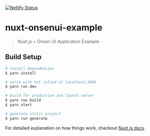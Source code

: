 [![Netlify Status](https://api.netlify.com/api/v1/badges/d032dbae-c751-4b1c-8b11-6e8438cba140/deploy-status)](https://app.netlify.com/sites/nuxt-onsenui-example/deploys)

# nuxt-onsenui-example

> Nuxt.js + Onsen UI Application Example

## Build Setup

``` bash
# install dependencies
$ yarn install

# serve with hot reload at localhost:3000
$ yarn run dev

# build for production and launch server
$ yarn run build
$ yarn start

# generate static project
$ yarn run generate
```

For detailed explanation on how things work, checkout [Nuxt.js docs](https://nuxtjs.org).
